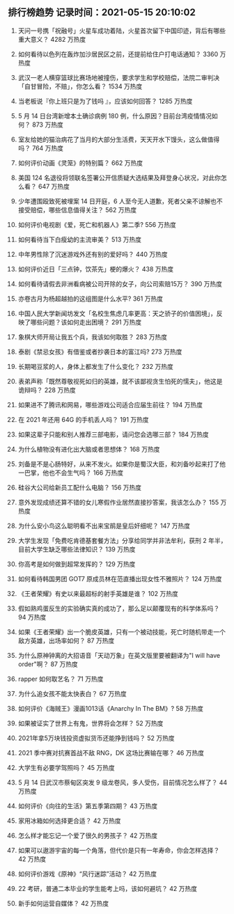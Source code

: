 
## 排行榜趋势 记录时间：2021-05-15 20:10:02
  
  1. 天问一号携「祝融号」火星车成功着陆，火星首次留下中国印迹，背后有哪些重大意义？ 4282 万热度
    
  2. 如何看待以色列在轰炸加沙居民区之前，还提前给住户打电话通知？ 3360 万热度
    
  3. 武汉一老人横穿篮球比赛场地被撞伤，要求学生和学校赔偿，法院二审判决「自甘冒险，不赔」，你怎么看？ 1534 万热度
    
  4. 当老板说『你上班只是为了钱吗 』，应该如何回答？ 1285 万热度
    
  5. 5 月 14 日台湾新增本土确诊病例 180 例，什么原因？目前台湾疫情情况如何？ 873 万热度
    
  6. 室友给她的猫治病花了当月的大部分生活费，天天开水下馒头，这么做值得吗？ 764 万热度
    
  7. 如何评价动画《灵笼》的特别篇？ 662 万热度
    
  8. 美国 124 名退役将领联名签署公开信质疑大选结果及拜登身心状况，对此你怎么看？ 647 万热度
    
  9. 少年遭围殴致死被埋案 14 日开庭，6 人至今无人道歉，死者父亲不谅解也不接受赔偿，哪些信息值得关注？ 562 万热度
    
  10. 如何评价电视剧《爱，死亡和机器人》第二季? 556 万热度
    
  11. 如何看待当下白瘦幼的主流审美？ 513 万热度
    
  12. 中年男性除了沉迷游戏外还有别的爱好吗？ 440 万热度
    
  13. 如何评价近日「三点钟，饮茶先」梗的爆火？ 438 万热度
    
  14. 如何看待请假去非洲看病被公司开除的女子，向公司索赔15万？ 390 万热度
    
  15. 亦卷古月为杨超越拍的这组图是什么水平? 361 万热度
    
  16. 中国人民大学新闻坊发文「名校生焦虑几率更高：天之骄子的价值困境」，反映了哪些问题？该如何走出困境？ 291 万热度
    
  17. 象棋大师开局让我五个兵，我该如何取胜？ 283 万热度
    
  18. 泰剧《禁忌女孩》有借鉴或者抄袭日本的富江吗? 273 万热度
    
  19. 长期喝豆浆的人，身体上都发生了什么变化？ 232 万热度
    
  20. 表弟声称「既然尊敬视死如归的英雄，就不该鄙视贪生怕死的懦夫」，他这是诡辩吗？ 228 万热度
    
  21. 如果进不了腾讯和网易，哪些游戏公司适合应届生前往？ 194 万热度
    
  22. 在 2021 年还用 64G 的手机丢人吗？ 191 万热度
    
  23. 如果这辈子只能和别人推荐三部电影，请问您会选哪三部？ 184 万热度
    
  24. 为什么植物没有进化出大脑或者思想体？ 168 万热度
    
  25. 刘备是不是心肠特好，从来不发火。如果你是蜀汉大臣，和刘备吵起来打了他一巴掌，他也不会生气吗？ 166 万热度
    
  26. 硅谷大公司给新员工配什么电脑？ 156 万热度
    
  27. 意外发现成绩还算不错的女儿寒假作业居然直接抄答案，我该怎么办？ 155 万热度
    
  28. 为什么安小鸟这么聪明看不出来宝鹃是皇后奸细呢？ 147 万热度
    
  29. 大学生发现「免费吃肯德基套餐方法」分享给同学并非法牟利，获刑 2 年半，目前大学生缺乏哪些法律知识？ 139 万热度
    
  30. 你高考是如何做到超常发挥的？ 129 万热度
    
  31. 如何看待韩国男团 GOT7 原成员林在范直播出现女性不雅照片？ 124 万热度
    
  32. 《王者荣耀》有史以来最超标的射手英雄是谁？ 102 万热度
    
  33. 假如熟鸡蛋反生的实验确实真的成功了，那么足以颠覆现有的科学体系吗？ 94 万热度
    
  34. 如果《王者荣耀》出一个脆皮英雄，只有一个被动技能，死亡时随机带走一个敌方英雄，出场率如何？ 87 万热度
    
  35. 为什么原神钟离的大招语音「天动万象」在英文版里要被翻译为"I will have order"啊？ 87 万热度
    
  36. rapper 如何取艺名？ 71 万热度
    
  37. 为什么追女孩不能太快表白？ 67 万热度
    
  38. 如何评价《海贼王》漫画1013话《Anarchy In The BM》? 58 万热度
    
  39. 如果被证实了世界上有鬼，世界将会怎样？ 52 万热度
    
  40. 2021年拿5万块钱投资虚拟货币还能挣到钱吗？ 52 万热度
    
  41. 2021 季中赛对抗赛首战不敌 RNG，DK 这场比赛输在哪？ 46 万热度
    
  42. 大学生有必要学驾照吗？ 45 万热度
    
  43. 5 月 14 日武汉市蔡甸区突发 9 级龙卷风，多人受伤，目前情况怎么样了？ 44 万热度
    
  44. 如何评价《向往的生活》第五季第四期？ 43 万热度
    
  45. 家用冰箱如何选择更合适？ 42 万热度
    
  46. 怎么样才能忘记一个爱了很久的男孩子？ 42 万热度
    
  47. 如果可以遨游宇宙的每一个角落，但代价是只有一年寿命，你会怎样选择？ 42 万热度
    
  48. 如何评价游戏《原神》“风行迷踪”活动？ 42 万热度
    
  49. 22 考研，普通二本毕业的学生能考上吗，该如何避坑？ 42 万热度
    
  50. 新手如何运营自媒体？ 42 万热度
    